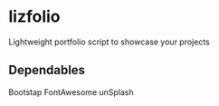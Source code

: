 # lizfolio
Lightweight portfolio script to showcase your projects

## Dependables
Bootstap
FontAwesome
unSplash
